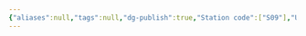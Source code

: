 ```yaml
---
{"aliases":null,"tags":null,"dg-publish":true,"Station code":["S09"],"Universal Name":"","permalink":"/narrative/locations/worlds/ten-serrat/","dgPassFrontmatter":true}
---
```


